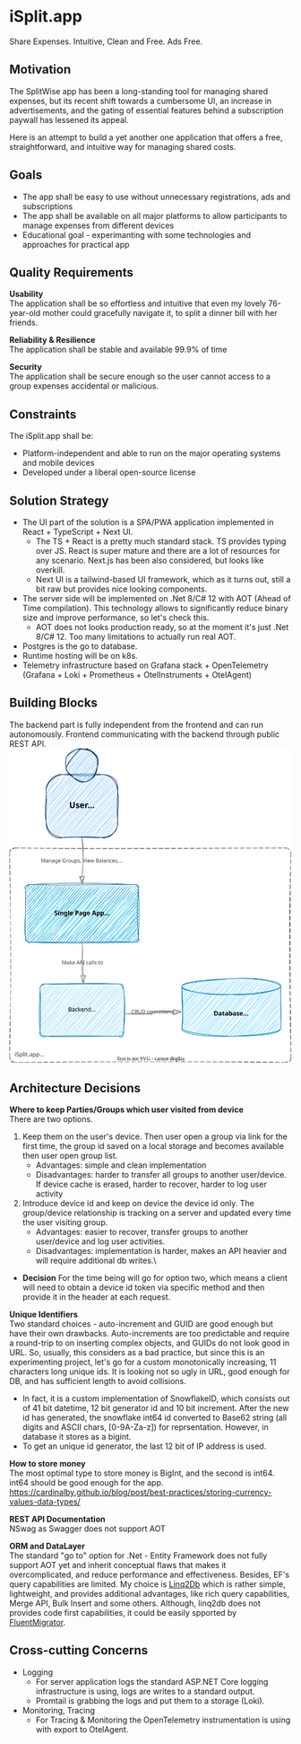 # iSplit.app
Share Expenses. Intuitive, Clean and Free. Ads Free.

## Motivation
The SplitWise app has been a long-standing tool for managing shared expenses, but its recent shift towards a cumbersome UI, an increase in advertisements, and the gating of essential features behind a subscription paywall has lessened its appeal.

Here is an attempt to build a yet another one application that offers a free, straightforward, and intuitive way for managing shared costs. 


## Goals
- The app shall be easy to use without unnecessary registrations, ads and subscriptions
- The app shall be available on all major platforms to allow participants to manage expenses from different devices
- Educational goal - experimanting with some technologies and approaches for practical app

## Quality Requirements
**Usability** \
The application shall be so effortless and intuitive that even my lovely 76-year-old mother could gracefully navigate it, to split a dinner bill with her friends.

**Reliability & Resilience** \
The application shall be stable and available 99.9% of time

**Security** \
The application shall be secure enough so the user cannot access to a group expenses accidental or malicious.

## Constraints
The iSplit.app shall be:
- Platform-independent and able to run on the major operating systems and mobile devices
- Developed under a liberal open-source license
  
## Solution Strategy
- The UI part of the solution is a SPA/PWA application implemented in React + TypeScript + Next UI. 
  - The TS + React is a pretty much standard stack. TS provides typing over JS. React is super mature and there are a lot of resources for any scenario. Next.js has been also considered, but looks like overkill.
  - Next UI is a tailwind-based UI framework, which as it turns out, still a bit raw but provides nice looking components.  
- The server side will be implemented on .Net 8/C# 12 with AOT (Ahead of Time compilation). This technology allows to significantly reduce binary size and improve performance, so let's check this.
  - AOT does not looks production ready, so at the moment it's just .Net 8/C# 12. Too many limitations to actually run real AOT.
- Postgres is the go to database. 
- Runtime hosting will be on k8s.
- Telemetry infrastructure based on Grafana stack + OpenTelemetry  (Grafana + Loki + Prometheus + OtelInstruments + OtelAgent)

## Building Blocks
The backend part is fully independent from the frontend and can run autonomously. Frontend communicating with the backend through public REST API. 
![software-system.drawio.svg](software-system.drawio.svg)

## Architecture Decisions
**Where to keep Parties/Groups which user visited from device**\
There are two options.
1. Keep them on the user's device. Then user open a group via link for the first time, the group id saved on a local storage and becomes available then user open group list.
   - Advantages: simple and clean implementation
   - Disadvantages: harder to transfer all groups to another user/device. If device cache is erased, harder to recover, harder to log user activity
2. Introduce device id and keep on device the device id only. The group/device relationship is tracking on a server and updated every time the user visiting group.
   - Advantages: easier to recover, transfer groups to another user/device and log user activities.
   - Disadvantages: implementation is harder, makes an API heavier and will require additional db writes.\
 - **Decision** For the time being will go for option two, which means a client will need to obtain a device id token via specific method and then provide it in the header at each request.

**Unique Identifiers**\
Two standard choices - auto-increment and GUID are good enough but have their own drawbacks. Auto-increments are too predictable and require a round-trip to on inserting complex objects, and GUIDs do not look good in URL. So, usually, this considers as a bad practice, but since this is an experimenting project, let's go for a custom monotonically increasing, 11 characters long unique ids. It is looking not so ugly in URL, good enough for DB, and has sufficient length to avoid collisions.
- In fact, it is a custom implementation of SnowflakeID, which consists out of 41 bit datetime, 12 bit generator id and 10 bit increment. After the new id has generated, the snowflake int64 id converted to Base62 string (all digits and ASCII chars, [0-9A-Za-z]) for reprsentation. However, in database it stores as a bigint.
- To get an unique id generator, the last 12 bit of IP address is used. 

**How to store money**\
The most optimal type to store money is BigInt, and the second is int64. int64 should be good enough for the app. https://cardinalby.github.io/blog/post/best-practices/storing-currency-values-data-types/

**REST API Documentation**\
NSwag as Swagger does not support AOT

**ORM and DataLayer**\
The standard "go to" option for .Net - Entity Framework does not fully support AOT yet and inherit conceptual flaws that makes it overcomplicated, and reduce performance and effectiveness. Besides, EF's query capabilities are limited.
My choice is [Linq2Db](https://github.com/linq2db/linq2db) which is rather simple, lightweight, and provides additional advantages, like rich query capabilities, Merge API, Bulk Insert and some others. Although, linq2db does not provides code first capabilities, it could be easily spported by [FluentMigrator](https://github.com/fluentmigrator/fluentmigrator).



## Cross-cutting Concerns
- Logging
  - For server application logs the standard ASP.NET Core logging infrastructure is using, logs are writes to a standard output.
  - Promtail is grabbing the logs and put them to a storage (Loki).
- Monitoring, Tracing
  - For Tracing & Monitoring the OpenTelemetry instrumentation is using with export to OtelAgent.